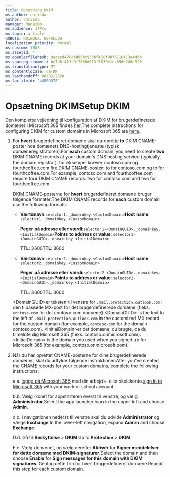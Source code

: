 ```yaml
---
title: Opsætning DKIM
ms.author: chrisda
author: chrisda
manager: dansimp
ms.audience: ITPro
ms.topic: article
ROBOTS: NOINDEX, NOFOLLOW
localization_priority: Normal
ms.custom: 1388
ms.assetid: ''
ms.openlocfilehash: 0acaed476dbd06bc933bf466f9bf6116413a44bb
ms.sourcegitcommit: bc7d6f4f3c9f7060d073f5130e1ec856e248d020
ms.translationtype: MT
ms.contentlocale: da-DK
ms.lasthandoff: 06/02/2020
ms.locfileid: "44509378"
---
```

# <a name="setup-dkim"></a><span data-ttu-id="b98cb-102">Opsætning DKIM</span><span class="sxs-lookup"><span data-stu-id="b98cb-102">Setup DKIM</span></span>

<span data-ttu-id="b98cb-103">Den komplette vejledning til konfiguration af DKIM for brugerdefinerede domæner i Microsoft 365 findes [her](https://docs.microsoft.com/microsoft-365/security/office-365-security/use-dkim-to-validate-outbound-email#steps-you-need-to-do-to-manually-set-up-dkim).</span><span class="sxs-lookup"><span data-stu-id="b98cb-103">The complete instructions for configuring DKIM for custom domains in Microsoft 365 are [here](https://docs.microsoft.com/microsoft-365/security/office-365-security/use-dkim-to-validate-outbound-email#steps-you-need-to-do-to-manually-set-up-dkim).</span></span>

1. <span data-ttu-id="b98cb-104">For **hvert** brugerdefineret domæne skal du oprette **to** DKIM CNAME-poster hos domænets DNS-hostingtjeneste (typisk domæneregistratoren).</span><span class="sxs-lookup"><span data-stu-id="b98cb-104">For **each** custom domain, you need to create **two** DKIM CNAME records at your domain's DNS hosting service (typically, the domain registrar).</span></span> <span data-ttu-id="b98cb-105">for eksempel kræver contoso.com og fourthcoffee.com fire DKIM CNAME-poster: to for contoso.com og to for fourthcoffee.com.</span><span class="sxs-lookup"><span data-stu-id="b98cb-105">For example, contoso.com and fourthcoffee.com require four DKIM CNAME records: two for contoso.com and two for fourthcoffee.com.</span></span>

   <span data-ttu-id="b98cb-106">DKIM CNAME-posterne for **hvert** brugerdefineret domæne bruger følgende formater:</span><span class="sxs-lookup"><span data-stu-id="b98cb-106">The DKIM CNAME records for **each** custom domain use the following formats:</span></span>

   - <span data-ttu-id="b98cb-107">**Værtsnavn**:`selector1._domainkey.<CustomDomain>`</span><span class="sxs-lookup"><span data-stu-id="b98cb-107">**Host name**: `selector1._domainkey.<CustomDomain>`</span></span>

     <span data-ttu-id="b98cb-108">**Peger på adresse eller værdi:**`selector1-<DomainGUID>._domainkey.<InitialDomain>`</span><span class="sxs-lookup"><span data-stu-id="b98cb-108">**Points to address or value**: `selector1-<DomainGUID>._domainkey.<InitialDomain>`</span></span>

     <span data-ttu-id="b98cb-109">**TTL**: 3600</span><span class="sxs-lookup"><span data-stu-id="b98cb-109">**TTL**: 3600</span></span>

   - <span data-ttu-id="b98cb-110">**Værtsnavn**:`selector2._domainkey.<CustomDomain>`</span><span class="sxs-lookup"><span data-stu-id="b98cb-110">**Host name**: `selector2._domainkey.<CustomDomain>`</span></span>

     <span data-ttu-id="b98cb-111">**Peger på adresse eller værdi:**`selector2-<DomainGUID>._domainkey.<InitialDomain>`</span><span class="sxs-lookup"><span data-stu-id="b98cb-111">**Points to address or value**: `selector2-<DomainGUID>._domainkey.<InitialDomain>`</span></span>

     <span data-ttu-id="b98cb-112">**TTL**: 3600</span><span class="sxs-lookup"><span data-stu-id="b98cb-112">**TTL**: 3600</span></span>

   <span data-ttu-id="b98cb-113">\<DomainGUID\>er teksten til venstre for `.mail.protection.outlook.com` i den tilpassede MX-post for det brugerdefinerede domæne (f.eks. `contoso-com` for det contoso.com domæne).</span><span class="sxs-lookup"><span data-stu-id="b98cb-113">\<DomainGUID\> is the text to the left of `.mail.protection.outlook.com` in the customized MX record for the custom domain (for example, `contoso-com` for the domain contoso.com).</span></span> <span data-ttu-id="b98cb-114">\<InitialDomain\>er det domæne, du brugte, da du tilmeldte dig Microsoft 365 (f.eks. contoso.onmicrosoft.com).</span><span class="sxs-lookup"><span data-stu-id="b98cb-114">\<InitialDomain\> is the domain you used when you signed up for Microsoft 365 (for example, contoso.onmicrosoft.com).</span></span>

2. <span data-ttu-id="b98cb-115">Når du har oprettet CNAME-posterne for dine brugerdefinerede domæner, skal du udfylde følgende instruktioner:</span><span class="sxs-lookup"><span data-stu-id="b98cb-115">After you've created the CNAME records for your custom domains, complete the following instructions:</span></span>

   <span data-ttu-id="b98cb-116">a.</span><span class="sxs-lookup"><span data-stu-id="b98cb-116">a.</span></span> <span data-ttu-id="b98cb-117">[logge på Microsoft 365](https://support.office.microsoft.com/article/e9eb7d51-5430-4929-91ab-6157c5a050b4) med din arbejds- eller skolekonto.</span><span class="sxs-lookup"><span data-stu-id="b98cb-117">[sign in to Microsoft 365](https://support.office.microsoft.com/article/e9eb7d51-5430-4929-91ab-6157c5a050b4) with your work or school account.</span></span>

   <span data-ttu-id="b98cb-118">b.</span><span class="sxs-lookup"><span data-stu-id="b98cb-118">b.</span></span> <span data-ttu-id="b98cb-119">Vælg ikonet for appstarteren øverst til venstre, og vælg **Administrator**.</span><span class="sxs-lookup"><span data-stu-id="b98cb-119">Select the app launcher icon in the upper-left and choose **Admin**.</span></span>

   <span data-ttu-id="b98cb-120">c.</span><span class="sxs-lookup"><span data-stu-id="b98cb-120">c.</span></span> <span data-ttu-id="b98cb-121">I navigationen nederst til venstre skal du udvide **Administrator** og vælge **Exchange**.</span><span class="sxs-lookup"><span data-stu-id="b98cb-121">In the lower-left navigation, expand **Admin** and choose **Exchange**.</span></span>

   <span data-ttu-id="b98cb-122">D.</span><span class="sxs-lookup"><span data-stu-id="b98cb-122">d.</span></span> <span data-ttu-id="b98cb-123">Gå til **Beskyttelse**  >  **DKIM**.</span><span class="sxs-lookup"><span data-stu-id="b98cb-123">Go to **Protection** > **DKIM**.</span></span>

   <span data-ttu-id="b98cb-124">E.</span><span class="sxs-lookup"><span data-stu-id="b98cb-124">e.</span></span> <span data-ttu-id="b98cb-125">Vælg domænet, og vælg derefter **Aktivér** for **Signer meddelelser for dette domæne med DKIM-signaturer**.</span><span class="sxs-lookup"><span data-stu-id="b98cb-125">Select the domain and then choose **Enable** for **Sign messages for this domain with DKIM signatures**.</span></span> <span data-ttu-id="b98cb-126">Gentag dette trin for hvert brugerdefineret domæne.</span><span class="sxs-lookup"><span data-stu-id="b98cb-126">Repeat this step for each custom domain.</span></span>
